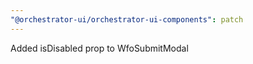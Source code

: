 ```yaml
---
"@orchestrator-ui/orchestrator-ui-components": patch
---
```


Added isDisabled prop to WfoSubmitModal
